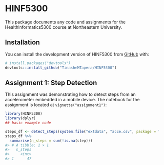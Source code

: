 
<!-- README.md is generated from README.Rmd. Please edit that file -->

# HINF5300

<!-- badges: start -->
<!-- badges: end -->

This package documents any code and assignments for the
HealthInformatics5300 course at Northeastern University.

## Installation

You can install the development version of HINF5300 from
[GitHub](https://github.com/) with:

``` r
# install.packages("devtools")
devtools::install_github("TinasheMTapera/HINF5300")
```

## Assignment 1: Step Detection

This assignment was demonstrating how to detect steps from an
accelerometer embedded in a mobile device. The notebook for the
assignment is located at `vignette("assignment1")`:

``` r
library(HINF5300)
library(dplyr)
## basic example code

steps_df <- detect_steps(system.file("extdata", "acce.csv", package = "HINF5300"))
steps_df %>%
  summarise(n_steps = sum(!is.na(step)))
#> # A tibble: 1 × 1
#>   n_steps
#>     <int>
#> 1      47
```
